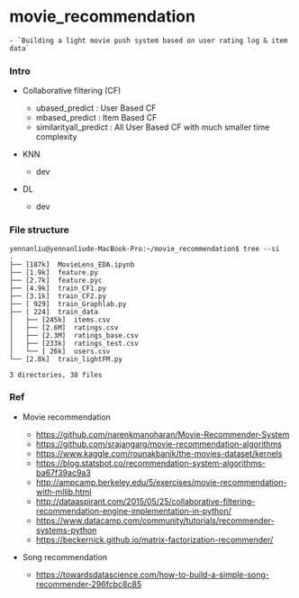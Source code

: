 # movie_recommendation

	- `Building a light movie push system based on user rating log & item data`

### Intro


- Collaborative filtering (CF)
	- ubased_predict : User Based CF
	- mbased_predict : Item Based CF
	- similarityall_predict : All User Based CF with much smaller time complexity


- KNN 
	- dev 


- DL 
	- dev 


### File structure 
```
yennanliu@yennanliude-MacBook-Pro:~/movie_recommendation$ tree --si
.
├── [187k]  MovieLens_EDA.ipynb
├── [1.9k]  feature.py
├── [2.7k]  feature.pyc
├── [4.9k]  train_CF1.py
├── [3.1k]  train_CF2.py
├── [ 929]  train_Graphlab.py
├── [ 224]  train_data
│   ├── [245k]  items.csv
│   ├── [2.6M]  ratings.csv
│   ├── [2.3M]  ratings_base.csv
│   ├── [233k]  ratings_test.csv
│   └── [ 26k]  users.csv
└── [2.8k]  train_lightFM.py

3 directories, 38 files
```

### Ref 

- Movie recommendation 
	- https://github.com/narenkmanoharan/Movie-Recommender-System
	- https://github.com/srajangarg/movie-recommendation-algorithms
	- https://www.kaggle.com/rounakbanik/the-movies-dataset/kernels
	- https://blog.statsbot.co/recommendation-system-algorithms-ba67f39ac9a3
	- http://ampcamp.berkeley.edu/5/exercises/movie-recommendation-with-mllib.html
	- http://dataaspirant.com/2015/05/25/collaborative-filtering-recommendation-engine-implementation-in-python/
	- https://www.datacamp.com/community/tutorials/recommender-systems-python
	- https://beckernick.github.io/matrix-factorization-recommender/


- Song recommendation
	- https://towardsdatascience.com/how-to-build-a-simple-song-recommender-296fcbc8c85






